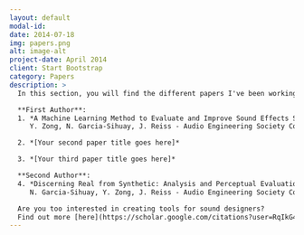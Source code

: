 ```yaml
---
layout: default
modal-id: 
date: 2014-07-18
img: papers.png
alt: image-alt
project-date: April 2014
client: Start Bootstrap
category: Papers
description: >
  In this section, you will find the different papers I've been working on:

  **First Author**:
  1. *A Machine Learning Method to Evaluate and Improve Sound Effects Synthesis Model Design*  
     Y. Zong, N. Garcia-Sihuay, J. Reiss - Audio Engineering Society Conference: AES 2024  

  2. *[Your second paper title goes here]*  

  3. *[Your third paper title goes here]*  

  **Second Author**:
  4. *Discerning Real from Synthetic: Analysis and Perceptual Evaluation of Sound Effects*  
     N. Garcia-Sihuay, Y. Zong, J. Reiss - Audio Engineering Society Conference: AES 2024  

  Are you too interested in creating tools for sound designers?  
  Find out more [here](https://scholar.google.com/citations?user=RqIkG4oAAAAJ&hl=es&authuser=1).
---
```


